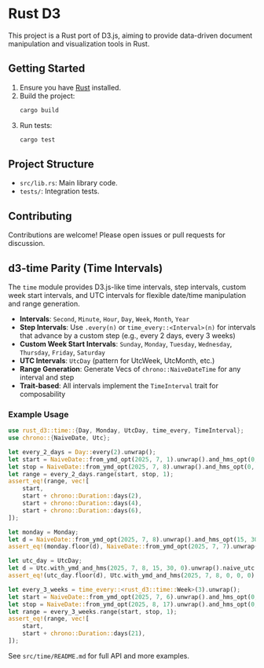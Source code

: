 # Rust D3

This project is a Rust port of D3.js, aiming to provide data-driven document manipulation and visualization tools in Rust.

## Getting Started

1. Ensure you have [Rust](https://www.rust-lang.org/tools/install) installed.
2. Build the project:
   ```sh
   cargo build
   ```
3. Run tests:
   ```sh
   cargo test
   ```

## Project Structure
- `src/lib.rs`: Main library code.
- `tests/`: Integration tests.

## Contributing
Contributions are welcome! Please open issues or pull requests for discussion.

## d3-time Parity (Time Intervals)

The `time` module provides D3.js-like time intervals, step intervals, custom week start intervals, and UTC intervals for flexible date/time manipulation and range generation.

- **Intervals**: `Second`, `Minute`, `Hour`, `Day`, `Week`, `Month`, `Year`
- **Step Intervals**: Use `.every(n)` or `time_every::<Interval>(n)` for intervals that advance by a custom step (e.g., every 2 days, every 3 weeks)
- **Custom Week Start Intervals**: `Sunday`, `Monday`, `Tuesday`, `Wednesday`, `Thursday`, `Friday`, `Saturday`
- **UTC Intervals**: `UtcDay` (pattern for UtcWeek, UtcMonth, etc.)
- **Range Generation**: Generate Vecs of `chrono::NaiveDateTime` for any interval and step
- **Trait-based**: All intervals implement the `TimeInterval` trait for composability

### Example Usage

```rust
use rust_d3::time::{Day, Monday, UtcDay, time_every, TimeInterval};
use chrono::{NaiveDate, Utc};

let every_2_days = Day::every(2).unwrap();
let start = NaiveDate::from_ymd_opt(2025, 7, 1).unwrap().and_hms_opt(0, 0, 0).unwrap();
let stop = NaiveDate::from_ymd_opt(2025, 7, 8).unwrap().and_hms_opt(0, 0, 0).unwrap();
let range = every_2_days.range(start, stop, 1);
assert_eq!(range, vec![
    start,
    start + chrono::Duration::days(2),
    start + chrono::Duration::days(4),
    start + chrono::Duration::days(6),
]);

let monday = Monday;
let d = NaiveDate::from_ymd_opt(2025, 7, 8).unwrap().and_hms_opt(15, 30, 0).unwrap();
assert_eq!(monday.floor(d), NaiveDate::from_ymd_opt(2025, 7, 7).unwrap().and_hms_opt(0, 0, 0).unwrap());

let utc_day = UtcDay;
let d = Utc.with_ymd_and_hms(2025, 7, 8, 15, 30, 0).unwrap().naive_utc();
assert_eq!(utc_day.floor(d), Utc.with_ymd_and_hms(2025, 7, 8, 0, 0, 0).unwrap().naive_utc());

let every_3_weeks = time_every::<rust_d3::time::Week>(3).unwrap();
let start = NaiveDate::from_ymd_opt(2025, 7, 6).unwrap().and_hms_opt(0, 0, 0).unwrap();
let stop = NaiveDate::from_ymd_opt(2025, 8, 17).unwrap().and_hms_opt(0, 0, 0).unwrap();
let range = every_3_weeks.range(start, stop, 1);
assert_eq!(range, vec![
    start,
    start + chrono::Duration::days(21),
]);
```

See `src/time/README.md` for full API and more examples.
